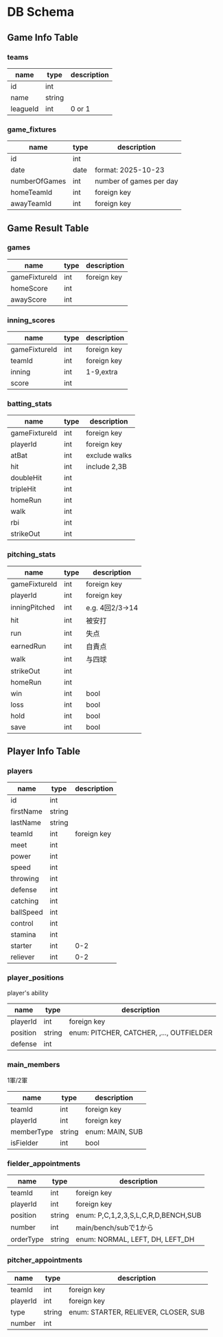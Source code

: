 # DB Schema

## Game Info Table

### teams

| name     | type   | description |
| -------- | ------ | ----------- |
| id       | int    |             |
| name     | string |             |
| leagueId | int    | 0 or 1      |

### game_fixtures

| name          | type | description             |
| ------------- | ---- | ----------------------- |
| id            | int  |                         |
| date          | date | format: 2025-10-23      |
| numberOfGames | int  | number of games per day |
| homeTeamId    | int  | foreign key             |
| awayTeamId    | int  | foreign key             |

## Game Result Table

### games

| name          | type | description |
| ------------- | ---- | ----------- |
| gameFixtureId | int  | foreign key |
| homeScore     | int  |             |
| awayScore     | int  |             |

### inning_scores

| name          | type | description |
| ------------- | ---- | ----------- |
| gameFixtureId | int  | foreign key |
| teamId        | int  | foreign key |
| inning        | int  | 1-9,extra   |
| score         | int  |             |

### batting_stats

| name          | type | description   |
| ------------- | ---- | ------------- |
| gameFixtureId | int  | foreign key   |
| playerId      | int  | foreign key   |
| atBat         | int  | exclude walks |
| hit           | int  | include 2,3B  |
| doubleHit     | int  |               |
| tripleHit     | int  |               |
| homeRun       | int  |               |
| walk          | int  |               |
| rbi           | int  |               |
| strikeOut     | int  |               |

### pitching_stats

| name          | type | description    |
| ------------- | ---- | -------------- |
| gameFixtureId | int  | foreign key    |
| playerId      | int  | foreign key    |
| inningPitched | int  | e.g. 4回2/3→14 |
| hit           | int  | 被安打         |
| run           | int  | 失点           |
| earnedRun     | int  | 自責点         |
| walk          | int  | 与四球         |
| strikeOut     | int  |                |
| homeRun       | int  |                |
| win           | int  | bool           |
| loss          | int  | bool           |
| hold          | int  | bool           |
| save          | int  | bool           |


## Player Info Table

### players

| name      | type   | description |
| --------- | ------ | ----------- |
| id        | int    |             |
| firstName | string |             |
| lastName  | string |             |
| teamId    | int    | foreign key |
| meet      | int    |             |
| power     | int    |             |
| speed     | int    |             |
| throwing  | int    |             |
| defense   | int    |             |
| catching  | int    |             |
| ballSpeed | int    |             |
| control   | int    |             |
| stamina   | int    |             |
| starter   | int    | 0-2         |
| reliever  | int    | 0-2         |

### player_positions

player's ability

| name     | type   | description                              |
| -------- | ------ | ---------------------------------------- |
| playerId | int    | foreign key                              |
| position | string | enum: PITCHER, CATCHER, ,..., OUTFIELDER |
| defense  | int    |                                          |

### main_members

1軍/2軍

| name       | type   | description     |
| ---------- | ------ | --------------- |
| teamId     | int    | foreign key     |
| playerId   | int    | foreign key     |
| memberType | string | enum: MAIN, SUB |
| isFielder  | int    | bool            |

### fielder_appointments

| name      | type   | description                         |
| --------- | ------ | ----------------------------------- |
| teamId    | int    | foreign key                         |
| playerId  | int    | foreign key                         |
| position  | string | enum: P,C,1,2,3,S,L,C,R,D,BENCH,SUB |
| number    | int    | main/bench/subで1から               |
| orderType | string | enum: NORMAL, LEFT, DH, LEFT_DH     |

### pitcher_appointments 

| name     | type   | description                          |
| -------- | ------ | ------------------------------------ |
| teamId   | int    | foreign key                          |
| playerId | int    | foreign key                          |
| type     | string | enum: STARTER, RELIEVER, CLOSER, SUB |
| number   | int    |                                      |